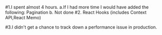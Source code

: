 #1.I spent almost 4 hours.
    a.If I had more time I would have added the following:
    Pagination
    b. Not done
#2. React Hooks (includes Context API,React Memo)

#3.I didn't get a chance to track down a performance issue in production.

